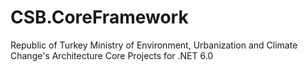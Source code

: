 # CSB.CoreFramework
Republic of Turkey Ministry of Environment, Urbanization and Climate Change's Architecture Core Projects for .NET 6.0
